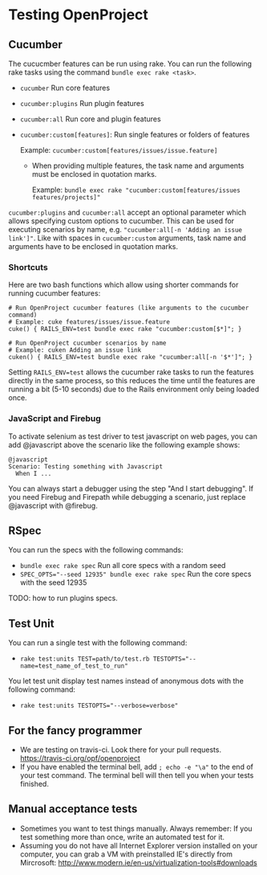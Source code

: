 <!---- copyright
OpenProject is a project management system.

Copyright (C) 2012-2013 the OpenProject Team

This program is free software; you can redistribute it and/or
modify it under the terms of the GNU General Public License version 3.

See doc/COPYRIGHT.rdoc for more details.

++-->

# Testing OpenProject

## Cucumber

The cucucmber features can be run using rake. You can run the following
rake tasks using the command `bundle exec rake <task>`.

* `cucumber` Run core features
* `cucumber:plugins` Run plugin features
* `cucumber:all` Run core and plugin features
* `cucumber:custom[features]`: Run single features or folders of features

    Example: `cucumber:custom[features/issues/issue.feature]`
    * When providing multiple features, the task name and arguments must
      be enclosed in quotation marks.

      Example: `bundle exec rake "cucumber:custom[features/issues features/projects]"`

`cucumber:plugins` and `cucumber:all` accept an optional parameter which
allows specifying custom options to cucumber. This can be used for
executing scenarios by name, e.g. `"cucumber:all[-n 'Adding an issue link']"`.
Like with spaces in `cucumber:custom` arguments, task name and arguments
have to be enclosed in quotation marks.

### Shortcuts

Here are two bash functions which allow using shorter commands for running
cucumber features:

    # Run OpenProject cucumber features (like arguments to the cucumber command)
    # Example: cuke features/issues/issue.feature
    cuke() { RAILS_ENV=test bundle exec rake "cucumber:custom[$*]"; }

    # Run OpenProject cucumber scenarios by name
    # Example: cuken Adding an issue link
    cuken() { RAILS_ENV=test bundle exec rake "cucumber:all[-n '$*']"; }

Setting `RAILS_ENV=test` allows the cucumber rake tasks to run the features
directly in the same process, so this reduces the time until the features are
running a bit (5-10 seconds) due to the Rails environment only being loaded
once.

### JavaScript and Firebug

To activate selenium as test driver to test javascript on web pages, you can add
@javascript above the scenario like the following example shows:

    @javascript
    Scenario: Testing something with Javascript
      When I ...

You can always start a debugger using the step "And I start debugging".
If you need Firebug and Firepath while debugging a scenario, just replace
@javascript with @firebug.


## RSpec

You can run the specs with the following commands:

* `bundle exec rake spec` Run all core specs with a random seed
* `SPEC_OPTS="--seed 12935" bundle exec rake spec` Run the core specs with the seed 12935

TODO: how to run plugins specs.

## Test Unit

You can run a single test with the following command:

* ``rake test:units TEST=path/to/test.rb TESTOPTS="--name=test_name_of_test_to_run"``

You let test unit display test names instead of anonymous dots with the following command:

* ``rake test:units TESTOPTS="--verbose=verbose"``

## For the fancy programmer

* We are testing on travis-ci. Look there for your pull requests.<br />
  https://travis-ci.org/opf/openproject
* If you have enabled the terminal bell, add `; echo -e "\a"` to the end of your test command. The terminal bell will then tell you when your tests finished.

## Manual acceptance tests

* Sometimes you want to test things manually. Always remember: If you test something more than once, write an automated test for it.
* Assuming you do not have all Internet Explorer version installed on your computer, you can grab a VM with preinstalled IE's directly from Mircrosoft: http://www.modern.ie/en-us/virtualization-tools#downloads

